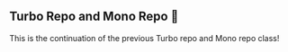 ## Turbo Repo and Mono Repo 🚀

This is the continuation of the previous Turbo repo and Mono repo class! 

